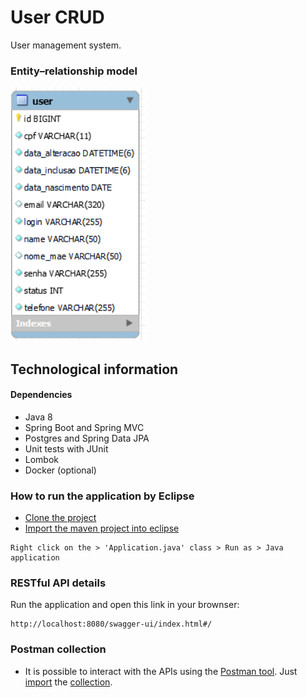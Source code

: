 # User CRUD
User management system.


### Entity–relationship model
![image-1.png](https://github.com/JArnaldo88/ferreira-costa-selecao-crud-user/blob/main/backend/documentation/image-1.png)


## Technological information

#### Dependencies
* Java 8
* Spring Boot and Spring MVC
* Postgres and Spring Data JPA
* Unit tests with JUnit
* Lombok
* Docker (optional)



### How to run the application by Eclipse
* [Clone the project](https://github.com/JArnaldo88/ferreira-costa-selecao-crud-user.git)
* [Import the maven project into eclipse](https://www.lagomframework.com/documentation/1.6.x/java/EclipseMavenInt.html)
```
Right click on the > 'Application.java' class > Run as > Java application
```

### RESTful API details
Run the application and open this link in your brownser:
```
http://localhost:8080/swagger-ui/index.html#/
```

### Postman collection
* It is possible to interact with the APIs using the [Postman tool](https://www.postman.com/). Just [import](https://kb.datamotion.com/?ht_kb=postman-instructions-for-exporting-and-importing) the [collection](https://github.com/JArnaldo88/ferreira-costa-selecao-crud-user/blob/main/backend/documentation/Ferreira%20costa.postman_collection.json).


